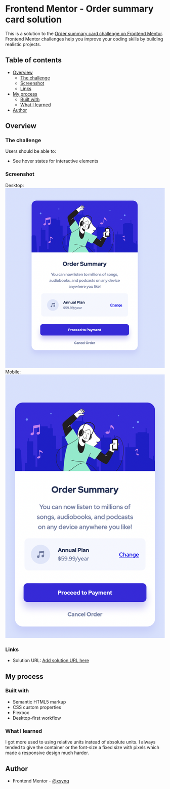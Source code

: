 # Frontend Mentor - Order summary card solution

This is a solution to the [Order summary card challenge on Frontend Mentor](https://www.frontendmentor.io/challenges/order-summary-component-QlPmajDUj). Frontend Mentor challenges help you improve your coding skills by building realistic projects. 

## Table of contents

- [Overview](#overview)
  - [The challenge](#the-challenge)
  - [Screenshot](#screenshot)
  - [Links](#links)
- [My process](#my-process)
  - [Built with](#built-with)
  - [What I learned](#what-i-learned)
- [Author](#author)

## Overview

### The challenge

Users should be able to:

- See hover states for interactive elements

### Screenshot

Desktop:
![](./screenshots/desktop-screenshot.png)
Mobile:
![](./screenshots/mobile-screenshot.png)

### Links

- Solution URL: [Add solution URL here](https://your-solution-url.com)

## My process

### Built with

- Semantic HTML5 markup
- CSS custom properties
- Flexbox
- Desktop-first workflow

### What I learned

I got more used to using relative units instead of absolute units. I always tended to give the container or the font-size a fixed size with pixels which made a responsive design much harder.

## Author

- Frontend Mentor - [@xsynq](https://www.frontendmentor.io/profile/xSynq)

